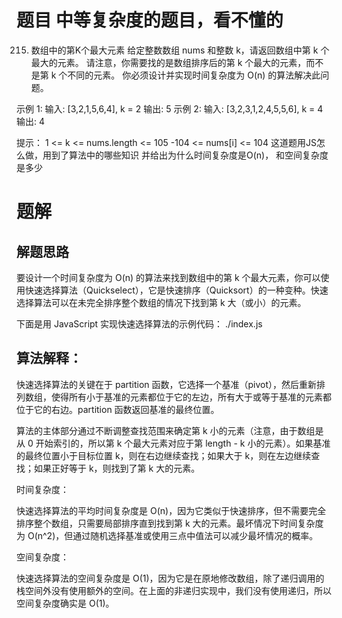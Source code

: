 # 题目 中等复杂度的题目，看不懂的
215. 数组中的第K个最大元素
给定整数数组 nums 和整数 k，请返回数组中第 k 个最大的元素。
请注意，你需要找的是数组排序后的第 k 个最大的元素，而不是第 k 个不同的元素。
你必须设计并实现时间复杂度为 O(n) 的算法解决此问题。
 
示例 1:
输入: [3,2,1,5,6,4], k = 2
输出: 5
示例 2:
输入: [3,2,3,1,2,4,5,5,6], k = 4
输出: 4
 
提示：
1 <= k <= nums.length <= 105
-104 <= nums[i] <= 104
这道题用JS怎么做，用到了算法中的哪些知识
并给出为什么时间复杂度是O(n)， 和空间复杂度是多少


# 题解
## 解题思路
要设计一个时间复杂度为 O(n) 的算法来找到数组中的第 k 个最大元素，你可以使用快速选择算法（Quickselect），它是快速排序（Quicksort）的一种变种。快速选择算法可以在未完全排序整个数组的情况下找到第 k 大（或小）的元素。

下面是用 JavaScript 实现快速选择算法的示例代码：
./index.js

## 算法解释：

快速选择算法的关键在于 partition 函数，它选择一个基准（pivot），然后重新排列数组，使得所有小于基准的元素都位于它的左边，所有大于或等于基准的元素都位于它的右边。partition 函数返回基准的最终位置。

算法的主体部分通过不断调整查找范围来确定第 k 小的元素（注意，由于数组是从 0 开始索引的，所以第 k 个最大元素对应于第 length - k 小的元素）。如果基准的最终位置小于目标位置 k，则在右边继续查找；如果大于 k，则在左边继续查找；如果正好等于 k，则找到了第 k 大的元素。

时间复杂度：

快速选择算法的平均时间复杂度是 O(n)，因为它类似于快速排序，但不需要完全排序整个数组，只需要局部排序直到找到第 k 大的元素。最坏情况下时间复杂度为 O(n^2)，但通过随机选择基准或使用三点中值法可以减少最坏情况的概率。

空间复杂度：

快速选择算法的空间复杂度是 O(1)，因为它是在原地修改数组，除了递归调用的栈空间外没有使用额外的空间。在上面的非递归实现中，我们没有使用递归，所以空间复杂度确实是 O(1)。

